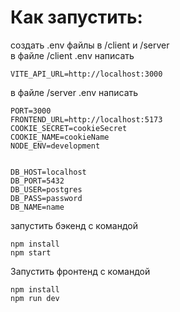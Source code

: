 # Как запустить:
создать .env файлы в /client и /server<br />
в файле /client .env написать
```
VITE_API_URL=http://localhost:3000
```

в файле /server .env написать
```
PORT=3000
FRONTEND_URL=http://localhost:5173
COOKIE_SECRET=cookieSecret
COOKIE_NAME=cookieName
NODE_ENV=development


DB_HOST=localhost
DB_PORT=5432
DB_USER=postgres
DB_PASS=password
DB_NAME=name
```
запустить бэкенд с командой
```
npm install 
npm start
```
Запустить фронтенд с командой 
```
npm install 
npm run dev
```
